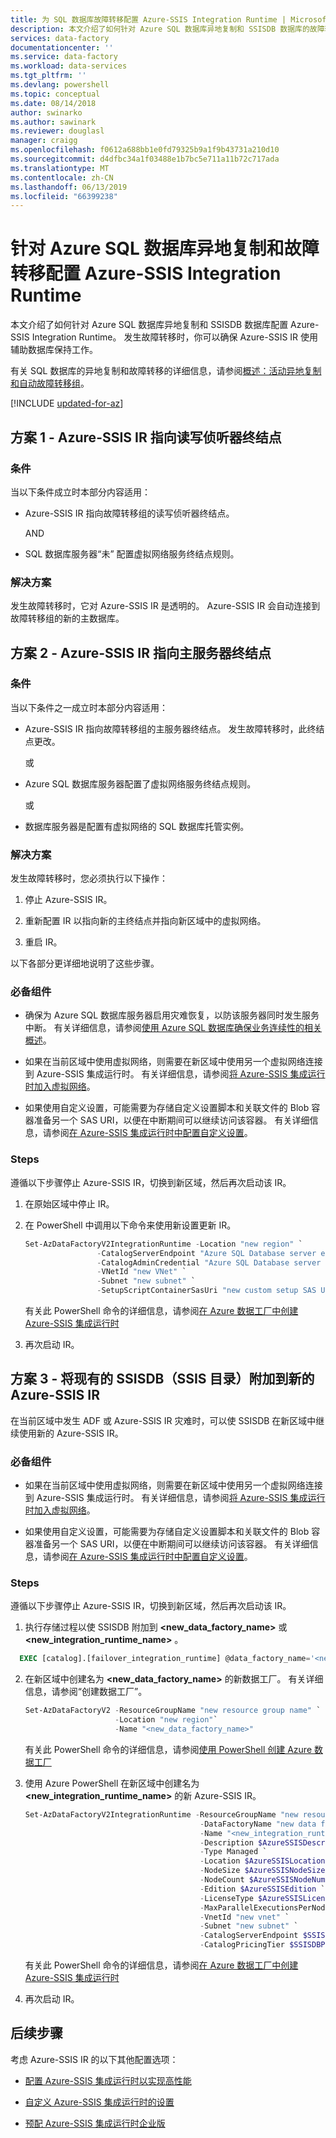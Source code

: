 ```yaml
---
title: 为 SQL 数据库故障转移配置 Azure-SSIS Integration Runtime | Microsoft Docs
description: 本文介绍了如何针对 Azure SQL 数据库异地复制和 SSISDB 数据库的故障转移配置 Azure-SSIS Integration Runtime。
services: data-factory
documentationcenter: ''
ms.service: data-factory
ms.workload: data-services
ms.tgt_pltfrm: ''
ms.devlang: powershell
ms.topic: conceptual
ms.date: 08/14/2018
author: swinarko
ms.author: sawinark
ms.reviewer: douglasl
manager: craigg
ms.openlocfilehash: f0612a688bb1e0fd79325b9a1f9b43731a210d10
ms.sourcegitcommit: d4dfbc34a1f03488e1b7bc5e711a11b72c717ada
ms.translationtype: MT
ms.contentlocale: zh-CN
ms.lasthandoff: 06/13/2019
ms.locfileid: "66399238"
---
```

# <a name="configure-the-azure-ssis-integration-runtime-with-azure-sql-database-geo-replication-and-failover"></a>针对 Azure SQL 数据库异地复制和故障转移配置 Azure-SSIS Integration Runtime

本文介绍了如何针对 Azure SQL 数据库异地复制和 SSISDB 数据库配置 Azure-SSIS Integration Runtime。 发生故障转移时，你可以确保 Azure-SSIS IR 使用辅助数据库保持工作。

有关 SQL 数据库的异地复制和故障转移的详细信息，请参阅[概述：活动异地复制和自动故障转移组](../sql-database/sql-database-geo-replication-overview.md)。

[!INCLUDE [updated-for-az](../../includes/updated-for-az.md)]

## <a name="scenario-1---azure-ssis-ir-is-pointing-to-read-write-listener-endpoint"></a>方案 1 - Azure-SSIS IR 指向读写侦听器终结点

### <a name="conditions"></a>条件

当以下条件成立时本部分内容适用：

- Azure-SSIS IR 指向故障转移组的读写侦听器终结点。

  AND

- SQL 数据库服务器“未”  配置虚拟网络服务终结点规则。

### <a name="solution"></a>解决方案

发生故障转移时，它对 Azure-SSIS IR 是透明的。 Azure-SSIS IR 会自动连接到故障转移组的新的主数据库。

## <a name="scenario-2---azure-ssis-ir-is-pointing-to-primary-server-endpoint"></a>方案 2 - Azure-SSIS IR 指向主服务器终结点

### <a name="conditions"></a>条件

当以下条件之一成立时本部分内容适用：

- Azure-SSIS IR 指向故障转移组的主服务器终结点。 发生故障转移时，此终结点更改。

  或

- Azure SQL 数据库服务器配置了虚拟网络服务终结点规则。

  或

- 数据库服务器是配置有虚拟网络的 SQL 数据库托管实例。

### <a name="solution"></a>解决方案

发生故障转移时，您必须执行以下操作：

1. 停止 Azure-SSIS IR。

2. 重新配置 IR 以指向新的主终结点并指向新区域中的虚拟网络。

3. 重启 IR。

以下各部分更详细地说明了这些步骤。

### <a name="prerequisites"></a>必备组件

- 确保为 Azure SQL 数据库服务器启用灾难恢复，以防该服务器同时发生服务中断。 有关详细信息，请参阅[使用 Azure SQL 数据库确保业务连续性的相关概述](../sql-database/sql-database-business-continuity.md)。

- 如果在当前区域中使用虚拟网络，则需要在新区域中使用另一个虚拟网络连接到 Azure-SSIS 集成运行时。 有关详细信息，请参阅[将 Azure-SSIS 集成运行时加入虚拟网络](join-azure-ssis-integration-runtime-virtual-network.md)。

- 如果使用自定义设置，可能需要为存储自定义设置脚本和关联文件的 Blob 容器准备另一个 SAS URI，以便在中断期间可以继续访问该容器。 有关详细信息，请参阅[在 Azure-SSIS 集成运行时中配置自定义设置](how-to-configure-azure-ssis-ir-custom-setup.md)。

### <a name="steps"></a>Steps

遵循以下步骤停止 Azure-SSIS IR，切换到新区域，然后再次启动该 IR。

1. 在原始区域中停止 IR。

2. 在 PowerShell 中调用以下命令来使用新设置更新 IR。

    ```powershell
    Set-AzDataFactoryV2IntegrationRuntime -Location "new region" `
                    -CatalogServerEndpoint "Azure SQL Database server endpoint" `
                    -CatalogAdminCredential "Azure SQL Database server admin credentials" `
                    -VNetId "new VNet" `
                    -Subnet "new subnet" `
                    -SetupScriptContainerSasUri "new custom setup SAS URI"
    ```

    有关此 PowerShell 命令的详细信息，请参阅[在 Azure 数据工厂中创建 Azure-SSIS 集成运行时](create-azure-ssis-integration-runtime.md)

3. 再次启动 IR。

## <a name="scenario-3---attaching-an-existing-ssisdb-ssis-catalog-to-a-new-azure-ssis-ir"></a>方案 3 - 将现有的 SSISDB（SSIS 目录）附加到新的 Azure-SSIS IR

在当前区域中发生 ADF 或 Azure-SSIS IR 灾难时，可以使 SSISDB 在新区域中继续使用新的 Azure-SSIS IR。

### <a name="prerequisites"></a>必备组件

- 如果在当前区域中使用虚拟网络，则需要在新区域中使用另一个虚拟网络连接到 Azure-SSIS 集成运行时。 有关详细信息，请参阅[将 Azure-SSIS 集成运行时加入虚拟网络](join-azure-ssis-integration-runtime-virtual-network.md)。

- 如果使用自定义设置，可能需要为存储自定义设置脚本和关联文件的 Blob 容器准备另一个 SAS URI，以便在中断期间可以继续访问该容器。 有关详细信息，请参阅[在 Azure-SSIS 集成运行时中配置自定义设置](how-to-configure-azure-ssis-ir-custom-setup.md)。

### <a name="steps"></a>Steps

遵循以下步骤停止 Azure-SSIS IR，切换到新区域，然后再次启动该 IR。

1. 执行存储过程以使 SSISDB 附加到 **\<new_data_factory_name\>** 或 **\<new_integration_runtime_name\>** 。
   
  ```SQL
    EXEC [catalog].[failover_integration_runtime] @data_factory_name='<new_data_factory_name>', @integration_runtime_name='<new_integration_runtime_name>'
   ```

2. 在新区域中创建名为 **\<new_data_factory_name\>** 的新数据工厂。 有关详细信息，请参阅“创建数据工厂”。

     ```powershell
     Set-AzDataFactoryV2 -ResourceGroupName "new resource group name" `
                         -Location "new region"`
                         -Name "<new_data_factory_name>"
     ```
    有关此 PowerShell 命令的详细信息，请参阅[使用 PowerShell 创建 Azure 数据工厂](quickstart-create-data-factory-powershell.md)

3. 使用 Azure PowerShell 在新区域中创建名为 **\<new_integration_runtime_name\>** 的新 Azure-SSIS IR。

    ```powershell
    Set-AzDataFactoryV2IntegrationRuntime -ResourceGroupName "new resource group name" `
                                           -DataFactoryName "new data factory name" `
                                           -Name "<new_integration_runtime_name>" `
                                           -Description $AzureSSISDescription `
                                           -Type Managed `
                                           -Location $AzureSSISLocation `
                                           -NodeSize $AzureSSISNodeSize `
                                           -NodeCount $AzureSSISNodeNumber `
                                           -Edition $AzureSSISEdition `
                                           -LicenseType $AzureSSISLicenseType `
                                           -MaxParallelExecutionsPerNode $AzureSSISMaxParallelExecutionsPerNode `
                                           -VnetId "new vnet" `
                                           -Subnet "new subnet" `
                                           -CatalogServerEndpoint $SSISDBServerEndpoint `
                                           -CatalogPricingTier $SSISDBPricingTier
    ```

    有关此 PowerShell 命令的详细信息，请参阅[在 Azure 数据工厂中创建 Azure-SSIS 集成运行时](create-azure-ssis-integration-runtime.md)

4. 再次启动 IR。

## <a name="next-steps"></a>后续步骤

考虑 Azure-SSIS IR 的以下其他配置选项：

- [配置 Azure-SSIS 集成运行时以实现高性能](configure-azure-ssis-integration-runtime-performance.md)

- [自定义 Azure-SSIS 集成运行时的设置](how-to-configure-azure-ssis-ir-custom-setup.md)

- [预配 Azure-SSIS 集成运行时企业版](how-to-configure-azure-ssis-ir-enterprise-edition.md)
